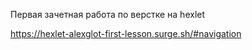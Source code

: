 Первая зачетная работа по верстке на hexlet

https://hexlet-alexglot-first-lesson.surge.sh/#navigation